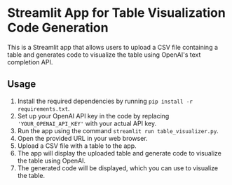 # Streamlit App for Table Visualization Code Generation

This is a Streamlit app that allows users to upload a CSV file containing a table and generates code to visualize the table using OpenAI's text completion API.

## Usage

1. Install the required dependencies by running `pip install -r requirements.txt`.
2. Set up your OpenAI API key in the code by replacing `'YOUR_OPENAI_API_KEY'` with your actual API key.
3. Run the app using the command `streamlit run table_visualizer.py`.
4. Open the provided URL in your web browser.
5. Upload a CSV file with a table to the app.
6. The app will display the uploaded table and generate code to visualize the table using OpenAI.
7. The generated code will be displayed, which you can use to visualize the table.
